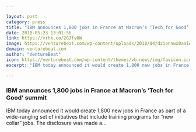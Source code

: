 ```yaml
---

layout: post
category: press
title: "IBM announces 1,800 jobs in France at Macron’s ‘Tech for Good’ summit"
date: 2018-05-23 13:01:56
link: https://vrhk.co/2GJfv8W
image: https://venturebeat.com/wp-content/uploads/2018/04/dzionnwx0aaiqb.jpg?fit=1200%2C800&strip=all
domain: venturebeat.com
author: "VentureBeat"
icon: https://venturebeat.com/wp-content/themes/vb-news/img/favicon.ico
excerpt: "IBM today announced it would create 1,800 new jobs in France as part of a wide-ranging set of initiatives that include training programs for “new collar” jobs. The disclosure was made a…"

---
```


### IBM announces 1,800 jobs in France at Macron’s ‘Tech for Good’ summit

IBM today announced it would create 1,800 new jobs in France as part of a wide-ranging set of initiatives that include training programs for “new collar” jobs. The disclosure was made a…
